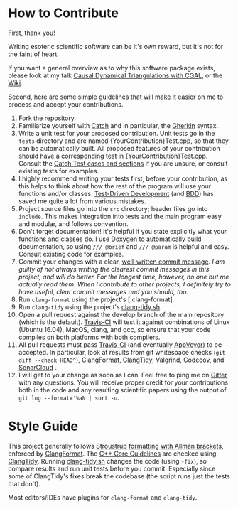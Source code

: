 # How to Contribute

First, thank you!

Writing esoteric scientific software can be it's own reward, but it's not for the faint of heart.

If you want a general overview as to why this software package exists, please look at my talk [Causal Dynamical Triangulations with CGAL][slides], or the [Wiki].

Second, here are some simple guidelines that will make it easier on me to process and accept your contributions.

1. Fork the repository.
2. Familiarize yourself with [Catch] and in particular, the [Gherkin] syntax.
3. Write a unit test for your proposed contribution. Unit tests go in the `tests` directory and are named \{YourContribution\}Test.cpp, so that they can be automatically built.
All proposed features of your contribution should have a corresponding test in \{YourContribution\}Test.cpp.
Consult the [Catch Test cases and sections] if you are unsure, or consult existing tests for examples.
4. I highly recommend writing your tests first, before your contribution, as this helps to think about how the rest of the program will use your functions and/or classes.
[Test-Driven Development] (and [BDD]) has saved me quite a lot from various mistakes.
5. Project source files go into the `src` directory; header files go into `include`.
This makes integration into tests and the main program easy and modular, and follows convention.
6. Don't forget documentation! It's helpful if you state explicitly what your functions and classes do.
I use [Doxygen] to automatically build documentation, so using `/// @brief` and `/// @param` is helpful and easy.
Consult existing code for examples.
7. Commit your changes with a clear, [well-written commit message].
*I am guilty of not always writing the clearest commit messages in this project, and will do better.
For the longest time, however, no one but me actually read them.
When I contribute to other projects, I definitely try to have useful, clear commit messages and you should, too.*
8. Run `clang-format` using the project's [.clang-format].
9. Run `clang-tidy` using the project's [clang-tidy.sh].
10. Open a pull request against the develop branch of the main repository (which is the default).
[Travis-CI] will test it against combinations of Linux (Ubuntu 16.04), MacOS, clang, and gcc, so ensure that your code compiles on both platforms with both compilers.
11. All pull requests must pass [Travis-CI] (and eventually [AppVeyor]) to be accepted.
In particular, look at results from git whitespace checks (`git diff --check HEAD^`), [ClangFormat], [ClangTidy], [Valgrind], [Codecov], and [SonarCloud] .
12. I will get to your change as soon as I can.
Feel free to ping me on [Gitter] with any questions.
You will receive proper credit for your contributions both in the code and any resulting scientific papers using the output of `git log --format='%aN | sort -u`.

# Style Guide

This project generally follows [Stroustrup formatting with Allman brackets][1], enforced by [ClangFormat].
The [C++ Core Guidelines][cpp-core] are checked using [ClangTidy].
Running [clang-tidy.sh] changes the code (using `-fix`), so compare results and run unit tests before you commit.
Especially since some of ClangTidy's fixes break the codebase (the script runs just the tests that don't).

Most editors/IDEs have plugins for `clang-format` and `clang-tidy`.

[Wiki]: https://github.com/acgetchell/CDT-plusplus/wiki
[Test-Driven Development]: http://alexott.net/en/cpp/CppTestingIntro.html
[Doxygen]: http://doxygen.org
[well-written commit message]: https://chris.beams.io/posts/git-commit/
[Travis-CI]: https://travis-ci.org/acgetchell/CDT-plusplus
[1]: https://isocpp.org/wiki/faq/coding-standards
[2]: http://llvm.org/releases/4.0.0/tools/clang/docs/ClangFormatStyleOptions.html
[ClangFormat]: https://github.com/acgetchell/CDT-plusplus/blob/master/.clang-format
[slides]: http://slides.com/acgetchell/causal-dynamical-triangulations-3
[Valgrind]: http://valgrind.org/docs/manual/quick-start.html#quick-start.mcrun
[cpp-core]: https://github.com/isocpp/CppCoreGuidelines/blob/master/CppCoreGuidelines.md
[clang-tidy.sh]: https://github.com/acgetchell/CDT-plusplus/blob/develop/clang-tidy.sh
[AppVeyor]: https://ci.appveyor.com/project/acgetchell/cdt-plusplus
[Catch]: https://github.com/catchorg/Catch2/blob/master/docs/Readme.md
[Gherkin]: https://www.tutorialspoint.com/behavior_driven_development/behavior_driven_development_gherkin.htm
[BDD]: https://en.wikipedia.org/wiki/Behavior-driven_development
[Catch Test cases and sections]: https://github.com/catchorg/Catch2/blob/master/docs/test-cases-and-sections.md
[Codecov]: https://codecov.io/support
[Gitter]: https://gitter.im/acgetchell/CDT-plusplus
[ClangTidy]: http://clang.llvm.org/extra/clang-tidy/index.html
[SonarCloud]: https://sonarcloud.io/dashboard?id=CDT-plusplus%3Adevelop
